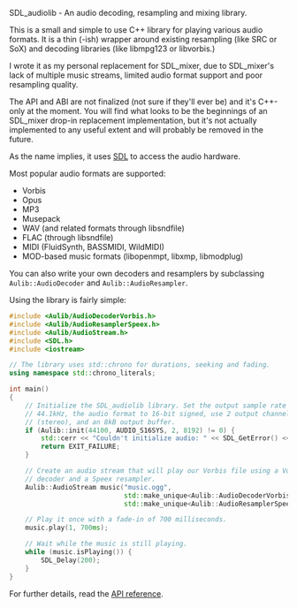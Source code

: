 SDL_audiolib - An audio decoding, resampling and mixing library.

This is a small and simple to use C++ library for playing various audio formats.
It is a thin (-ish) wrapper around existing resampling (like SRC or SoX) and
decoding libraries (like libmpg123 or libvorbis.)

I wrote it as my personal replacement for SDL_mixer, due to SDL_mixer's lack
of multiple music streams, limited audio format support and poor resampling
quality.

The API and ABI are not finalized (not sure if they'll ever be) and it's
C++-only at the moment. You will find what looks to be the beginnings of an
SDL_mixer drop-in replacement implementation, but it's not actually implemented
to any useful extent and will probably be removed in the future.

As the name implies, it uses [SDL](http://www.libsdl.org) to access the audio
hardware.

Most popular audio formats are supported:

  * Vorbis
  * Opus
  * MP3
  * Musepack
  * WAV (and related formats through libsndfile)
  * FLAC (through libsndfile)
  * MIDI (FluidSynth, BASSMIDI, WildMIDI)
  * MOD-based music formats (libopenmpt, libxmp, libmodplug)

You can also write your own decoders and resamplers by subclassing
`Aulib::AudioDecoder` and `Aulib::AudioResampler`.

Using the library is fairly simple:

```c++
#include <Aulib/AudioDecoderVorbis.h>
#include <Aulib/AudioResamplerSpeex.h>
#include <Aulib/AudioStream.h>
#include <SDL.h>
#include <iostream>

// The library uses std::chrono for durations, seeking and fading.
using namespace std::chrono_literals;

int main()
{
    // Initialize the SDL_audiolib library. Set the output sample rate to
    // 44.1kHz, the audio format to 16-bit signed, use 2 output channels
    // (stereo), and an 8kB output buffer.
    if (Aulib::init(44100, AUDIO_S16SYS, 2, 8192) != 0) {
        std::cerr << "Couldn't initialize audio: " << SDL_GetError() << '\n';
        return EXIT_FAILURE;
    }

    // Create an audio stream that will play our Vorbis file using a Vorbis
    // decoder and a Speex resampler.
    Aulib::AudioStream music("music.ogg",
                             std::make_unique<Aulib::AudioDecoderVorbis>(),
                             std::make_unique<Aulib::AudioResamplerSpeex>());

    // Play it once with a fade-in of 700 milliseconds.
    music.play(1, 700ms);

    // Wait while the music is still playing.
    while (music.isPlaying()) {
        SDL_Delay(200);
    }
}
```

For further details, read the
[API reference](http://realnc.github.io/SDL_audiolib).
